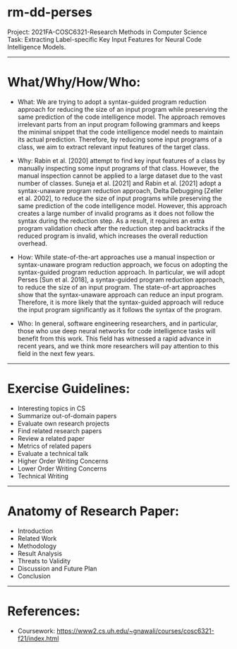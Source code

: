 # rm-dd-perses
Project: 2021FA-COSC6321-Research Methods in Computer Science \
Task: Extracting Label-specific Key Input Features for Neural Code Intelligence Models.

- - -

# What/Why/How/Who:

- What: We are trying to adopt a syntax-guided program reduction approach for reducing the size of an input program while preserving the same prediction of the code intelligence model. The approach removes irrelevant parts from an input program following grammars and keeps the minimal snippet that the code intelligence model needs to maintain its actual prediction. Therefore, by reducing some input programs of a class, we aim to extract relevant input features of the target class.

- Why: Rabin et al. [2020] attempt to find key input features of a class by manually inspecting some input programs of that class. However, the manual inspection cannot be applied to a large dataset due to the vast number of classes. Suneja et al. [2021] and Rabin et al. [2021] adopt a syntax-unaware program reduction approach, Delta Debugging [Zeller et al. 2002], to reduce the size of input programs while preserving the same prediction of the code intelligence model. However, this approach creates a large number of invalid programs as it does not follow the syntax during the reduction step. As a result, it requires an extra program validation check after the reduction step and backtracks if the reduced program is invalid, which increases the overall reduction overhead.

- How: While state-of-the-art approaches use a manual inspection or syntax-unaware program reduction approach, we focus on adopting the syntax-guided program reduction approach. In particular, we will adopt Perses [Sun et al. 2018], a syntax-guided program reduction approach, to reduce the size of an input program. The state-of-art approaches show that the syntax-unaware approach can reduce an input program. Therefore, it is more likely that the syntax-guided approach will reduce the input program significantly as it follows the syntax of the program.

- Who: In general, software engineering researchers, and in particular, those who use deep neural networks for code intelligence tasks will benefit from this work. This field has witnessed a rapid advance in recent years, and we think more researchers will pay attention to this field in the next few years.

---

# Exercise Guidelines:

- Interesting topics in CS
- Summarize out-of-domain papers
- Evaluate own research projects
- Find related research papers
- Review a related paper
- Metrics of related papers
- Evaluate a technical talk
- Higher Order Writing Concerns
- Lower Order Writing Concerns
- Technical Writing

- - -

# Anatomy of Research Paper:

- Introduction
- Related Work
- Methodology
- Result Analysis
- Threats to Validity
- Discussion and Future Plan
- Conclusion

- - -

# References:

- Coursework: https://www2.cs.uh.edu/~gnawali/courses/cosc6321-f21/index.html
